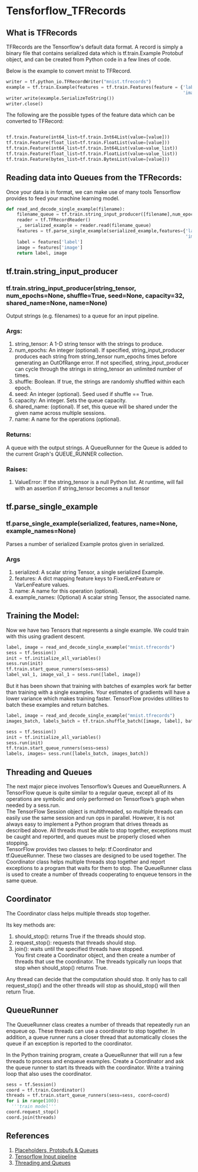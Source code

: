 # Tensforflow_TFRecords

## What is TFRecords

TFRecords are the Tensorflow's default data format. A record is simply a binary file that contains serialized data which is 
tf.train.Example Protobuf object, and can be created from Python code in a few lines of code.

Below is the example to convert mnist to TFRecord.

```python
writer = tf.python_io.TFRecordWriter("mnist.tfrecords")
example = tf.train.Example(features = tf.train.Features(feature = {'label': tf.train.Feature(int64_list=tf.train.Int64List(value=[label])),
                                                                   'image': tf.train.Feature(int64_list=tf.train.Int64List(value=features.astype("int64")))}))
writer.write(example.SerializeToString())
writer.close()
```

 The following are the possible types of the feature data which can be converted to TFRecord:
 
 ```python

tf.train.Feature(int64_list=tf.train.Int64List(value=[value]))
tf.train.Feature(float_list=tf.train.FloatList(value=[value]))
tf.train.Feature(int64_list=tf.train.Int64List(value=value_list))
tf.train.Feature(float_list=tf.train.FloatList(value=value_list))
tf.train.Feature(bytes_list=tf.train.BytesList(value=[value]))
```

## Reading data into Queues from the TFRecords:

Once your data is in format, we can make use of many tools Tensorflow provides to feed your machine learning model.

```python
def read_and_decode_single_example(filename):
    filename_queue = tf.train.string_input_producer([filename],num_epochs=None)
    reader = tf.TFRecordReader()
    _, serialized_example = reader.read(filename_queue)
    features = tf.parse_single_example(serialized_example,features={'label': tf.FixedLenFeature([], tf.int64),
                                                                    'image': tf.FixedLenFeature([784], tf.int64)})
    label = features['label']
    image = features['image']
    return label, image
```


## tf.train.string_input_producer

### tf.train.string_input_producer(string_tensor, num_epochs=None, shuffle=True, seed=None, capacity=32, shared_name=None, name=None)

Output strings (e.g. filenames) to a queue for an input pipeline.

### Args:

1. string_tensor: A 1-D string tensor with the strings to produce.<br>
2. num_epochs: An integer (optional). If specified, string_input_producer produces each string from string_tensor num_epochs times before generating an OutOfRange error. If not specified, string_input_producer can cycle through the strings in string_tensor an unlimited number of times.
3. shuffle: Boolean. If true, the strings are randomly shuffled within each epoch.<br>
4. seed: An integer (optional). Seed used if shuffle == True.<br>
5. capacity: An integer. Sets the queue capacity.<br>
6. shared_name: (optional). If set, this queue will be shared under the given name across multiple sessions.<br>
7. name: A name for the operations (optional).<br>

### Returns:

A queue with the output strings. A QueueRunner for the Queue is added to the current Graph's QUEUE_RUNNER collection.

### Raises:

1. ValueError: If the string_tensor is a null Python list. At runtime, will fail with an assertion if string_tensor becomes a null tensor

## tf.parse_single_example

### tf.parse_single_example(serialized, features, name=None, example_names=None)

Parses a number of serialized Example protos given in serialized.

### Args

1. serialized: A scalar string Tensor, a single serialized Example. 
2. features: A dict mapping feature keys to FixedLenFeature or VarLenFeature values.
3. name: A name for this operation (optional).
4. example_names: (Optional) A scalar string Tensor, the associated name.


## Training the Model:
 Now we have two Tensors that represents a single example. We could train with this using gradient descent. 
```python
label, image = read_and_decode_single_example("mnist.tfrecords")
sess = tf.Session()
init = tf.initialize_all_variables()
sess.run(init)
tf.train.start_queue_runners(sess=sess)
label_val_1, image_val_1 = sess.run([label, image])

```

But it has been shown that training with batches of examples work far better than training with a single examples. 
Your estimates of gradients will have a lower variance which makes training faster. 
TensorFlow provides utilities to batch these examples and return batches.

```python
label, image = read_and_decode_single_example("mnist.tfrecords")
images_batch, labels_batch = tf.train.shuffle_batch([image, label], batch_size=128,capacity=2000,min_after_dequeue=1000)

sess = tf.Session()
init = tf.initialize_all_variables()
sess.run(init)
tf.train.start_queue_runners(sess=sess)
labels, images= sess.run([labels_batch, images_batch])
```

## Threading and Queues

The next major piece involves Tensorflow’s Queues and QueueRunners. 
A TensorFlow queue is quite similar to a regular queue, except all of its operations are symbolic 
and only performed on Tensorflow’s graph when needed by a sess.run.<br>
The TensorFlow Session object is multithreaded, so multiple threads can easily use the same session 
and run ops in parallel. However, it is not always easy to implement a Python program that drives threads as described above. 
All threads must be able to stop together, exceptions must be caught and reported, and queues must be properly closed when stopping.<br>
TensorFlow provides two classes to help: tf.Coordinator and tf.QueueRunner.
These two classes are designed to be used together. The Coordinator class helps multiple threads stop together and report exceptions to a program that waits for them to stop. 
The QueueRunner class is used to create a number of threads cooperating to enqueue tensors in the same queue.

## Coordinator 

The Coordinator class helps multiple threads stop together.

Its key methods are:

1. should_stop(): returns True if the threads should stop.
2. request_stop(<exception>): requests that threads should stop.
3. join(<list of threads>): waits until the specified threads have stopped.<br>
You first create a Coordinator object, and then create a number of threads that use the coordinator. 
The threads typically run loops that stop when should_stop() returns True.

Any thread can decide that the computation should stop. 
It only has to call request_stop() and the other threads will stop as should_stop() will then return True.

## QueueRunner

The QueueRunner class creates a number of threads that repeatedly run an enqueue op. 
These threads can use a coordinator to stop together. In addition, a queue runner runs a closer thread 
that automatically closes the queue if an exception is reported to the coordinator.

In the Python training program, create a QueueRunner that will run a few threads to process and enqueue examples.
Create a Coordinator and ask the queue runner to start its threads with the coordinator. 
Write a training loop that also uses the coordinator.

```python
sess = tf.Session()
coord = tf.train.Coordinator()
threads = tf.train.start_queue_runners(sess=sess, coord=coord)
for i in range(100):
  '''train model'''
coord.request_stop()
coord.join(threads)
```

## References

1. [Placeholders, Protobufs & Queues](https://indico.io/blog/tensorflow-data-inputs-part1-placeholders-protobufs-queues/)<br>
2. [Tensorflow Input pipeline](https://www.tensorflow.org/versions/r0.10/api_docs/python/io_ops/input_pipeline)
3. [Threading and Queues](https://www.tensorflow.org/how_tos/threading_and_queues/)








